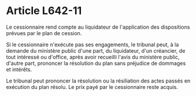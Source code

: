 # Article L642-11

Le cessionnaire rend compte au liquidateur de l'application des dispositions prévues par le plan de cession.

Si le cessionnaire n'exécute pas ses engagements, le tribunal peut, à la demande du ministère public d'une part, du liquidateur, d'un créancier, de tout intéressé ou d'office, après avoir recueilli l'avis du ministère public, d'autre part, prononcer la résolution du plan sans préjudice de dommages et intérêts.

Le tribunal peut prononcer la résolution ou la résiliation des actes passés en exécution du plan résolu. Le prix payé par le cessionnaire reste acquis.
